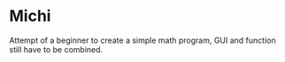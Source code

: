 # Michi

Attempt of a beginner to create a simple math program, GUI and function still have to be combined.

